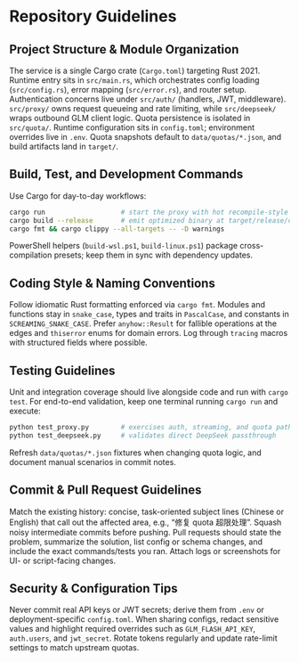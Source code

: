 # Repository Guidelines

## Project Structure & Module Organization
The service is a single Cargo crate (`Cargo.toml`) targeting Rust 2021. Runtime entry sits in `src/main.rs`, which orchestrates config loading (`src/config.rs`), error mapping (`src/error.rs`), and router setup. Authentication concerns live under `src/auth/` (handlers, JWT, middleware). `src/proxy/` owns request queueing and rate limiting, while `src/deepseek/` wraps outbound GLM client logic. Quota persistence is isolated in `src/quota/`. Runtime configuration sits in `config.toml`; environment overrides live in `.env`. Quota snapshots default to `data/quotas/*.json`, and build artifacts land in `target/`.

## Build, Test, and Development Commands
Use Cargo for day-to-day workflows:
```bash
cargo run                   # start the proxy with hot recompile-style workflow
cargo build --release       # emit optimized binary at target/release/deepseek_proxy
cargo fmt && cargo clippy --all-targets -- -D warnings
```
PowerShell helpers (`build-wsl.ps1`, `build-linux.ps1`) package cross-compilation presets; keep them in sync with dependency updates.

## Coding Style & Naming Conventions
Follow idiomatic Rust formatting enforced via `cargo fmt`. Modules and functions stay in `snake_case`, types and traits in `PascalCase`, and constants in `SCREAMING_SNAKE_CASE`. Prefer `anyhow::Result` for fallible operations at the edges and `thiserror` enums for domain errors. Log through `tracing` macros with structured fields where possible.

## Testing Guidelines
Unit and integration coverage should live alongside code and run with `cargo test`. For end-to-end validation, keep one terminal running `cargo run` and execute:
```bash
python test_proxy.py        # exercises auth, streaming, and quota paths
python test_deepseek.py     # validates direct DeepSeek passthrough
```
Refresh `data/quotas/*.json` fixtures when changing quota logic, and document manual scenarios in commit notes.

## Commit & Pull Request Guidelines
Match the existing history: concise, task-oriented subject lines (Chinese or English) that call out the affected area, e.g., “修复 quota 超限处理”. Squash noisy intermediate commits before pushing. Pull requests should state the problem, summarize the solution, list config or schema changes, and include the exact commands/tests you ran. Attach logs or screenshots for UI- or script-facing changes.

## Security & Configuration Tips
Never commit real API keys or JWT secrets; derive them from `.env` or deployment-specific `config.toml`. When sharing configs, redact sensitive values and highlight required overrides such as `GLM_FLASH_API_KEY`, `auth.users`, and `jwt_secret`. Rotate tokens regularly and update rate-limit settings to match upstream quotas.
